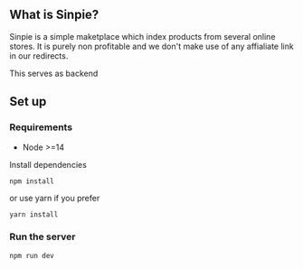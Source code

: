 ## What is Sinpie?
Sinpie is a simple maketplace which index products from several online stores. It is purely non profitable and we don't make use of any affialiate link in our redirects.

This serves as backend 
## Set up

### Requirements
- Node >=14

Install dependencies
```
npm install
```
or use yarn if you prefer
```
yarn install
```

### Run the server

```
npm run dev
```
